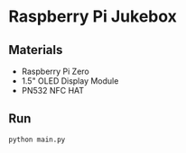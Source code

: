 # Raspberry Pi Jukebox

## Materials
* Raspberry Pi Zero
* 1.5" OLED Display Module
* PN532 NFC HAT


## Run
`python main.py`